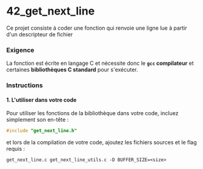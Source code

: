 # 42_get_next_line
Ce projet consiste à coder une fonction qui renvoie une ligne lue à partir d'un descripteur de fichier

### Exigence
La fonction est écrite en langage C et nécessite donc le **```gcc``` compilateur** et certaines **bibliothèques C standard** pour s'exécuter.

### Instructions
#### 1. L'utiliser dans votre code
Pour utiliser les fonctions de la bibliothèque dans votre code, incluez simplement son en-tête : 
```C
#include "get_next_line.h"
```
et lors de la compilation de votre code, ajoutez les fichiers sources et le flag requis :
```shell
get_next_line.c get_next_line_utils.c -D BUFFER_SIZE=<size>
```

